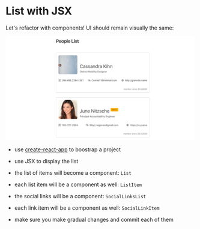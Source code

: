 # List with JSX

Let's refactor with components! UI should remain visually the same:

![example](example.png)

* use [create-react-app](https://create-react-app.dev/docs/getting-started) to boostrap a project
* use JSX to display the list

* the list of items will become a component: `List`
* each list item will be a component as well: `ListItem`
* the social links will be a component: `SocialLinksList`
* each link item will be a component as well: `SocialLinkItem`
* make sure you make gradual changes and commit each of them
